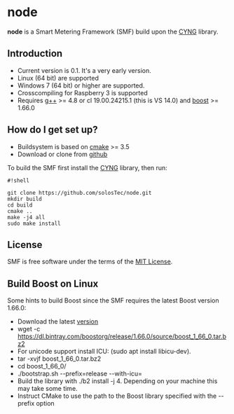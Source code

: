 # node
**node** is a Smart Metering Framework (SMF) build upon the [CYNG](https://github.com/solosTec/cyng) library.

## Introduction ##

* Current version is 0.1. It's a very early version.
* Linux (64 bit) are supported
* Windows 7 (64 bit) or higher are supported.
* Crosscompiling for Raspberry 3 is supported
* Requires [g++](https://gcc.gnu.org/) >= 4.8 or cl 19.00.24215.1 (this is VS 14.0) and [boost](http://www.boost.org/) >= 1.66.0

## How do I get set up? ##

* Buildsystem is based on [cmake](http://www.cmake.org/) >= 3.5
* Download or clone from [github](https://github.com/solosTec/node.git)

To build the SMF first install the [CYNG](https://github.com/solosTec/cyng) library, then run:


```
#!shell

git clone https://github.com/solosTec/node.git
mkdir build
cd build
cmake ..
make -j4 all
sudo make install

```

## License ##

SMF is free software under the terms of the [MIT License](https://github.com/solosTec/node/blob/master/LICENSE).


## Build Boost on Linux ##

Some hints to build Boost since the SMF requires the latest Boost version 1.66.0:

* Download the latest [version](https://dl.bintray.com/boostorg/release/1.66.0/source/boost_1_66_0.tar.bz2)
* wget -c https://dl.bintray.com/boostorg/release/1.66.0/source/boost_1_66_0.tar.bz2
* For unicode support install ICU: (sudo apt install libicu-dev). 
* tar -xvjf boost_1_66_0.tar.bz2
* cd boost_1_66_0/
* ./bootstrap.sh --prefix=release --with-icu=
* Build the library with ./b2 install -j 4. Depending on your machine this may take some time. 
* Instruct CMake to use the path to the Boost library specified with the --prefix option


